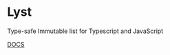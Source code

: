 Lyst
====

Type-safe Immutable list for Typescript and JavaScript

[DOCS](http://www.jethrolarson.com/lyst/docs/index.html)